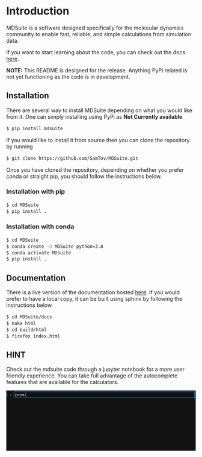 # Introduction
MDSuite is a software designed specifically for the molecular dynamics community to enable fast, reliable, and simple 
calculations from simulation data. 

If you want to start learning about the code, you can check out the docs [here](https://mdsuite.readthedocs.io/en/latest/).

**NOTE:** This README is designed for the release. Anything PyPi related is not yet functioning as the code is in
development.

## Installation
There are several way to install MDSuite depending on what you would like from it. One can simply installing using 
PyPi as **Not Currently available**
```bash
$ pip install mdsuite
```
If you would like to install it from source then you can clone the repository by running
```bash
$ git clone https://github.com/SamTov/MDSuite.git
```
Once you have cloned the repository, depending on whether you prefer conda or straight pip, you should follow the 
instructions below.

### Installation with pip
```bash
$ cd MDSuite
$ pip install .
``` 
### Installation with conda
```bash
$ cd MDSuite
$ conda create -n MDSuite python=3.8
$ conda activate MDSuite
$ pip install . 
```

## Documentation
There is a live version of the documentation hosted [here](https://mdsuite.readthedocs.io/en/latest/).
If you would prefer to have a local copy, it can be built using sphinx by following the instructions below.
```bash
$ cd MDSuite/docs
$ make html
$ cd build/html
$ firefox index.html
```

## HINT

Check out the mdsuite code through a jupyter notebook for a more user friendly experience. You can take full advantage 
of the autocomplete features that are available for the calculators.

![Alt Text](docs/source/images/test_einstein_record_3.gif)
